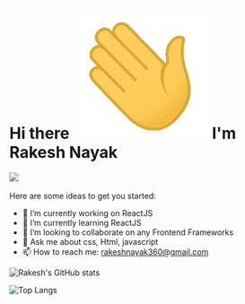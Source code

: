 # Hi there ![enter image description here](https://raw.githubusercontent.com/ABSphreak/ABSphreak/master/gifs/Hi.gif) I'm Rakesh Nayak

![](https://estruyf-github.azurewebsites.net/api/VisitorHit?user=rakeshnayak360&repo=github-visitors-badge&countColorcountColor&countColor=%237B1E7A)

Here are some ideas to get you started:

- 🔭 I’m currently working on ReactJS
- 🌱 I’m currently learning ReactJS
- 👯 I’m looking to collaborate on any Frontend Frameworks
- 💬 Ask me about css, Html, javascript
- 📫 How to reach me: rakeshnayak360@gmail.com

![Rakesh's GitHub stats](https://github-readme-stats.vercel.app/api?username=rakeshnayak360&show_icons=true&theme=radical)

![Top Langs](https://github-readme-stats.vercel.app/api/top-langs/?username=anuraghazra&layout=compact)

